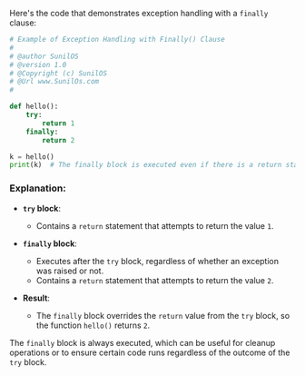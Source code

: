 Here's the code that demonstrates exception handling with a `finally` clause:

```python
# Example of Exception Handling with Finally() Clause
#
# @author SunilOS  
# @version 1.0
# @Copyright (c) SunilOS  
# @Url www.SunilOs.com
#

def hello():
    try:
        return 1
    finally:
        return 2

k = hello()
print(k)  # The finally block is executed even if there is a return statement in the try block.
```

### Explanation:
- **`try` block**:
  - Contains a `return` statement that attempts to return the value `1`.

- **`finally` block**:
  - Executes after the `try` block, regardless of whether an exception was raised or not.
  - Contains a `return` statement that attempts to return the value `2`.

- **Result**:
  - The `finally` block overrides the `return` value from the `try` block, so the function `hello()` returns `2`.

The `finally` block is always executed, which can be useful for cleanup operations or to ensure certain code runs regardless of the outcome of the `try` block.
